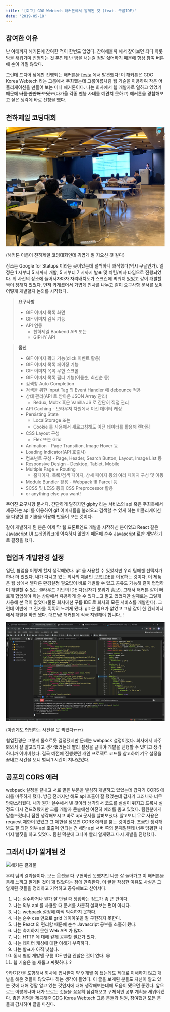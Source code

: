 ```yaml
---
title: '[회고] GDG Webtech 해커톤에서 알게된 것 (feat. 구름IDE)'
date: '2019-05-18'
---
```


## 참여한 이유

난 여태까지 해커톤에 참여한 적이 한번도 없었다. 참여해볼까 해서 찾아보면 죄다 하룻밤을 새워가며 진행되는 것 뿐인데 난 밤을 새는걸 정말 싫어하기 때문에 항상 참여 버튼에 손이 가질 않았다.

그런데 드디어 낮에만 진행되는 해커톤을 [festa](https://festa.io/events/286) 에서 발견했다! 이 해커톤은 GDG Korea Webtech 라는 그룹에서 주최했는데 그룹이름처럼 웹 기술을 이용하여 작은 어플리케이션을 만들어 보는 미니 해커톤이다. 나는 회사에서 웹 개발자로 일하고 있었기 때문에 ~~나름 만만해 보였고~~(다가올 각종 멘붕 사태를 예견치 못하고) 해커톤을 경험해보고 싶은 생각에 바로 신청을 했다.

## 천하제일 코딩대회

![천하제일 코딩대회](./gdgwebtech.jpg)

(해커톤 이름이 천하제일 코딩대회인데 귀엽게 잘 지으신 것 같다)

장소는 Google for Statups 이라는 곳이었는데 널찍하니 쾌적했다(역시 구글인가). 일정은 1 시부터 5 시까지 개발, 5 시부터 7 시까지 발표 및 치킨/피자 타임으로 진행되었다. 위 사진의 장소에 들어서자마자 자리배치도가 스크린에 띄워져 있었고 같이 개발할 짝이 정해져 있었다. 먼저 와계셨어서 가볍게 인사를 나누고 같이 요구사항 문서를 보며 어떻게 개발할지 논의를 시작했다.

> **요구사항**
>
> - GIF 이미지 목록 화면
> - GIF 이미지 검색 기능
> - API 연동
>   - 천하제일 Backend API 또는
>   - GIPHY API

> **옵션**
>
> - GIF 이미지 확대 기능(click 이벤트 활용)
> - GIF 이미지 목록 페이징 기능
> - GIF 이미지 목록 무한 스크롤
> - GIF 이미지 목록 필터 기능(이름순, 최신순 등)
> - 검색창 Auto Completion
> - 검색을 위한 Input Tag 의 Event Handler 에 debounce 적용
> - 상태 관리(API 로 받아온 JSON Array 관리)
>   - Redux, Mobx 혹은 Vanilla JS 로 간단히 직접 관리
> - API Caching - 브라우저 차원에서 이전 데이터 캐싱
> - Persisting State
>   - LocalStorage 또는
>   - Cookie 를 사용해서 새로고침해도 이전 데이터를 활용해 렌더링
> - CSS Layout 구성
>   - Flex 또는 Grid
> - Animation - Page Transition, Image Hover 등
> - Loading Indicator(API 호출시)
> - 컴포넌트 구성 - Page, Header, Search Button, Layout, Image List 등
> - Responsive Design - Desktop, Tablet, Mobile
> - Multiple Page + Routing
>   - 홈페이지, 목록/검색 페이지, 상세 페이지 등의 여러 페이지 구성 및 이동
> - Module Bundler 활용 - Webpack 및 Parcel 등
> - SCSS 및 LESS 등의 CSS Preprocessor 활용
> - or anything else you want!

주어진 요구사항 문서다. 간단하게 말하자면 giphy 라는 서비스의 api 혹은 주최측에서 제공하는 api 를 이용하여 gif 이미지들을 불러오고 검색할 수 있게 하는 어플리케이션을 다양한 웹 기술을 이용해 만들어 보는 것이다.

같이 개발하게 된 분은 이제 막 웹 프론트엔드 개발을 시작하신 분이었고 React 같은 Javascript UI 프레임워크에 익숙하지 않았기 때문에 순수 Javascript 로만 개발하기로 결정을 했다.

## 협업과 개발환경 설정

일단, 협업을 어떻게 할지 생각해봤다. git 을 사용할 수 있었지만 우리 팀에겐 선택지가 하나 더 있었다. 내가 다니고 있는 회사의 제품인 [구름 IDE](https://ide.goorm.io)를 이용하는 것이다. 이 제품은 웹 상에서 별다른 환경설정 필요없이 바로 개발할 수 있고 공유도 가능해 같이 협업하며 개발할 수 있는 클라우드 기반의 IDE 다(갑자기 분위기 홍보). 그래서 해커톤 같이 빠르게 협업해야 하는 상황에서 유용하게 쓸 수 있다...고 알고 있었지만 실제로는 그렇게 사용해 본 적이 없었다(물론 회사에선 구름 IDE 로 회사의 모든 서비스를 개발한다). 그런데 이번에 그 진가를 톡톡히 느끼게 됐다. git 은 필요가 없었고 그냥 같이 한 컨테이너에서 개발을 하면 됐다. 대표님! 해커톤에 적극 지원해야 합니다..!

![구름IDE](./goormide.png)

(아쉽게도 협업하는 사진을 못 찍었다ㅠㅠ)

협업환경은 그렇게 물흐르듯 결정됐지만 문제는 webpack 설정이었다. 회사에서 자주 봐와서 잘 알고있다고 생각했었는데 빨리 설정을 끝내야 개발을 진행할 수 있다고 생각하니까 어버버했다. 결국 예전에 진행했던 개인 프로젝트 코드를 참고하여 겨우 설정을 끝내고 시간을 보니 벌써 1 시간이 지나있었다.

## 공포의 CORS 에러

webpack 설정을 끝내고 서로 맡은 부분을 열심히 개발하고 있었는데 갑자기 CORS 에러를 마주하게 됐다. 방금 전까지만 해도 api 호출이 잘 됐었는데 갑자기 그러니까 너무 당황스러웠다. 내가 뭔가 실수해서 낸 것이라 생각되서 코드를 샅샅이 뒤지고 프록시 설정도 다시 건드려봤지만 크롬 개발자 콘솔에선 여전히 에러를 뿜고 있었다. 팀원분에게 말씀드렸더니 잠깐 생각해보시고 바로 api 문서를 살펴보셨다. 알고보니 무료 사용은 request 제한이 있었고 그 제한을 넘으면 CORS 에러를 뿜는 것이었다. 조금만 생각해봐도 잘 되던 외부 api 호출이 안되는 건 해당 api 서버 쪽의 문제일텐데 너무 당황한 나머지 뻘짓을 하고 있었다. 팀원 덕분에 그나마 빨리 알게됐고 다시 개발을 진행했다.

## 그래서 내가 알게된 것

![해커톤 결과물](./result.png)

우리 팀의 결과물이다. 모든 옵션을 다 구현하진 못했지만 나름 잘 돌아가고 이 해커톤을 통해 느끼고 알게된 것이 꽤 많았다는 점에 만족한다. 이 글을 작성한 이유도 사실은 그 알게된 것들을 정리하고 기억하고 공유해보고 싶어서다.

1. 나는 실수하거나 뭔가 잘 안될 때 당황하는 정도가 좀 큰 편이다.
2. 나는 외부 api 를 사용할 때 문서를 차분히 살펴보는 편이 아니다.
3. 나는 webpack 설정에 아직 익숙하지 못하다.
4. 나는 순수 css 만으로 grid 레이아웃을 잘 구현하지 못한다.
5. 나는 React 의 편리함 때문에 순수 Javascript 공부를 소홀히 했다.
6. 나는 숙지하지 못한 Web API 가 많다.
7. 나는 HTTP 에 대해 깊게 공부할 필요가 있다.
8. 나는 데이터 캐싱에 대한 이해가 부족하다.
9. 나는 발표가 아직 낯설다.
10. 동시 협업 개발엔 구름 IDE 만큼 괜찮은 것이 없다. 😆
11. 웹 기술은 늘 새롭고 짜릿하다..?

인턴기간을 포함해서 회사에 입사한지 약 9 개월 쯤 됐는데도 제대로 이해하지 않고 개발을 해온 것들이 많았구나 하는 생각이 들었다. 이 글을 보게된 분들도 자신이 알고 있는 것에 대해 정말 알고 있는 것인지에 대해 생각해보는데에 도움이 됐으면 좋겠다. 앞으로도 이렇게나마 내가 모르는 것들을 꼼꼼히 점검해보고 구체적인 공부 계획을 세워야겠다. 좋은 경험을 제공해준 GDG Korea Webtech 그룹 분들과 팀원, 참여했던 모든 분들께 감사하며 글을 마친다.
